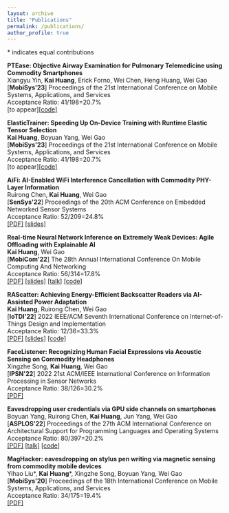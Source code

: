 ```yaml
---
layout: archive
title: "Publications"
permalink: /publications/
author_profile: true
---
```


\* indicates equal contributions

<b>PTEase: Objective Airway Examination for Pulmonary Telemedicine using Commodity Smartphones </b> <br>
Xiangyu Yin, <b>Kai Huang</b>, Erick Forno, Wei Chen, Heng Huang, Wei Gao <br>
[<b>MobiSys'23</b>] Proceedings of the 21st International Conference on Mobile Systems, Applications, and Services <br>
Acceptance Ratio: 41/198=20.7%<br>
[to appear][[code]](https://github.com/ericyxy98/PTEase)

<b>ElasticTrainer: Speeding Up On-Device Training with Runtime Elastic Tensor Selection </b> <br>
<b>Kai Huang</b>, Boyuan Yang, Wei Gao <br>
[<b>MobiSys'23</b>] Proceedings of the 21st International Conference on Mobile Systems, Applications, and Services <br>
Acceptance Ratio: 41/198=20.7%<br>
[to appear][[code]](https://github.com/HelloKevin07/ElasticTrainer)

<b>AiFi: AI-Enabled WiFi Interference Cancellation with Commodity PHY-Layer Information</b> <br>
Ruirong Chen, <b>Kai Huang</b>, Wei Gao <br>
[<b>SenSys'22</b>] Proceedings of the 20th ACM Conference on Embedded Networked Sensor Systems <br>
Acceptance Ratio: 52/209=24.8%<br>
[[PDF]](http://hellokevin07.github.io/files/sensys22-AiFi.pdf)
[[slides]](https://github.com/HelloKevin07/HelloKevin07.github.io/raw/master/files/AiFi-slides.pptx)

<b>Real-time Neural Network Inference on Extremely Weak Devices: Agile Offloading with Explainable AI</b> <br>
<b>Kai Huang</b>, Wei Gao <br>
[<b>MobiCom'22</b>] The 28th Annual International Conference On
Mobile Computing And Networking <br>
Acceptance Ratio: 56/314=17.8%<br>
[[PDF]](http://hellokevin07.github.io/files/mobicom22-AgileNN.pdf)
[[slides]](https://github.com/HelloKevin07/HelloKevin07.github.io/raw/master/files/AgileNN-slides.pptx)
[[talk]](https://www.youtube.com/watch?v=OwNRcuTRgwE)
[[code]](https://github.com/HelloKevin07/AgileNN)

<b>RAScatter: Achieving Energy-Efficient Backscatter Readers via AI-Assisted Power Adaptation</b> <br>
<b>Kai Huang</b>, Ruirong Chen, Wei Gao <br>
[<b>IoTDI'22</b>] 2022 IEEE/ACM Seventh International Conference on Internet-of-Things Design and Implementation <br>
Acceptance Ratio: 12/36=33.3%<br>
[[PDF]](http://hellokevin07.github.io/files/iotdi22-RAScatter.pdf)
[[slides]](https://github.com/HelloKevin07/HelloKevin07.github.io/raw/master/files/RAScatter-slides.pptx)
[[code]](https://github.com/HelloKevin07/RAScatter)

<b>FaceListener: Recognizing Human Facial Expressions via Acoustic Sensing on Commodity Headphones</b> <br>
Xingzhe Song, <b>Kai Huang</b>, Wei Gao <br>
[<b>IPSN'22</b>] 2022 21st ACM/IEEE International Conference on Information Processing in Sensor Networks <br>
Acceptance Ratio: 38/126=30.2%<br>
[[PDF]](http://hellokevin07.github.io/files/ipsn22-FaceListener.pdf)

<b>Eavesdropping user credentials via GPU side channels on smartphones</b> <br>
Boyuan Yang, Ruirong Chen, <b>Kai Huang</b>, Jun Yang, Wei Gao <br>
[<b>ASPLOS'22</b>] Proceedings of the 27th ACM International Conference on Architectural Support for Programming Languages and Operating Systems <br>
Acceptance Ratio: 80/397=20.2%<br>
[[PDF]](http://hellokevin07.github.io/files/asplos22-perfinfer.pdf)
[[talk]](https://www.youtube.com/watch?v=LE9Eyn43zSs)
[[code]](https://github.com/perfinfer/code)

<b>MagHacker: eavesdropping on stylus pen writing via magnetic sensing from commodity mobile devices</b> <br>
Yihao Liu\*, <b>Kai Huang</b>\*, Xingzhe Song, Boyuan Yang, Wei Gao <br>
[<b>MobiSys'20</b>] Proceedings of the 18th International Conference on Mobile Systems, Applications, and Services <br>
Acceptance Ratio: 34/175=19.4%<br>
[[PDF]](http://hellokevin07.github.io/files/mobisys20-MagHacker.pdf)
